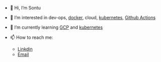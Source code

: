 - 👋 Hi, I’m Sontu
- 👀 I’m interested in dev-ops, [docker](https://www.docker.com/), cloud, [kubernetes](https://kubernetes.io/), [Github Actions](https://docs.github.com/en/actions)
- 🌱 I’m currently learning [GCP](https://cloud.google.com/free?utm_source=google&utm_medium=cpc&utm_campaign=japac-IN-all-en-dr-BKWS-all-core-trial-EXA-dr-1605216&utm_content=text-ad-none-none-DEV_c-CRE_644159077394-ADGP_Hybrid%20%7C%20BKWS%20-%20EXA%20%7C%20Txt%20~%20GCP_General_core%20brand_main-KWID_43700074766895886-kwd-6458750523&userloc_9061994-network_g&utm_term=KW_google%20cloud&gclid=CjwKCAjw44mlBhAQEiwAqP3eVv8U17q15KJ7RMdjV9Q_sz30wJXwn1jtqmaWL1enhodERArvIRJ_lRoCwzcQAvD_BwE&gclsrc=aw.ds) and [kubernetes](https://kubernetes.io/)

- 📫 How to reach me:
  * [Linkdin](https://www.linkedin.com/mwlite/profile/me?trk=p_mwlite_feed_updates-secondary_nav)
  * [Email](sontum7@gmail.com)
              

<!---
smpm07/smpm07 is a ✨ special ✨ repository because its `README.md` (this file) appears on your GitHub profile.
You can click the Preview link to take a look at your changes.
--->
